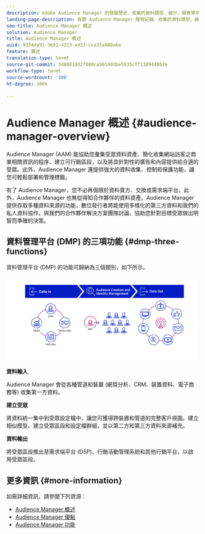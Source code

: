 ```yaml
---
description: Adobe Audience Manager 的發展歷史、收集的資料類型、細分、報表等項目的相關資訊。
landing-page-description: 有關 Audience Manager 歷程記錄、收集的資料類型、細分、報告等內容的資訊。
seo-title: Audience Manager 概述
solution: Audience Manager
title: Audience Manager 概述
uuid: 9334da91-3691-4223-a433-cca35a980a6e
feature: 概述
translation-type: tm+mt
source-git-commit: 348881dd2f880ca50140dbe5935cff138944003e
workflow-type: tm+mt
source-wordcount: '308'
ht-degree: 100%

---
```



# Audience Manager 概述 {#audience-manager-overview}

Audience Manager (AAM) 能協助您彙集受眾資料資產、簡化收集網站訪客之商業相關資訊的程序、建立可行銷區段，以及將具針對性的廣告和內容提供給合適的受眾。此外，Audience Manager 還提供強大的資料收集、控制和保護功能，讓您可輕鬆部署和管理標籤。

有了 Audience Manager，您不必再侷限於資料賣方、交換或需求端平台。此外，Audience Manager 也無從得知合作夥伴的資料資產。Audience Manager 提供存取多種資料來源的功能，數位發行者將能使用多樣化的第三方資料和我們的私人資料協作。與我們的合作夥伴解決方案團隊討論，協助您針對目標受眾做出明智而準確的決策。

## 資料管理平台 (DMP) 的三項功能 {#dmp-three-functions}

資料管理平台 (DMP) 的功能可歸納為三個類別，如下所示。

![三個 DMP 功能的影像：資料輸入、建立受眾、資料輸出](/help/using/overview/assets/dmp-functions.png)

**資料輸入**

Audience Manager 會從各種管道和裝置 (網頁分析、CRM、裝置資料、電子商務等) 收集第一方資料。

**建立受眾**

將資料統一集中到受眾設定檔中，讓您可獲得跨裝置和管道的完整客戶視圖。建立相似模型、建立受眾區段和設定檔群組，並以第二方和第三方資料來源補充。

**資料輸出**

將受眾區段推出至需求端平台 (DSP)、行銷活動管理系統和其他行銷平台，以啟用受眾區段。

## 更多資訊 {#more-information}

如需詳細資訊，請參閱下列資源：
* [Audience Manager 概述](https://www.adobe.com/tw/analytics/audience-manager.html)
* [Audience Manager 優點](https://www.adobe.com/tw/analytics/audience-manager/benefits.html)
* [Audience Manager 功能](https://www.adobe.com/tw/analytics/audience-manager/features.html)


<!--

## History and Background {#history-and-background}

Audience Manager started as Demdex in 2008. It was acquired by Adobe Systems in 2011 and subsequently rebranded as Audience Manager.

## History {#history}

Since 2008, Audience Manager (formerly, [!UICONTROL Demdex]) has been a pioneer in the on-line audience management market. Audience Manager services power dynamic, multi-channel online data strategies. Our platform and services are used by an array of diverse industries from automobiles (AutoTrader), to airlines (American Airlines), and financial services companies (American Express). Audience Manager uses enterprise-level technology to provide the scale, reliability, analytics, and performance to help your business succeed online. Audience Manager integrates with the Adobe Experience Cloud to help you centralize, manage, and take action on your data assets across a growing number of digitally addressable channels.

## Audience Manager and its Data Management Platform (DMP) {#aam-dmp}

Audience Manager helps you manage your data pipeline. Our service is a catalyst that transforms generic users and raw data signals into actual audience segments used for multi-channel marketing efforts. Additionally, Audience Manager provides tools for tag management and audience analytics while simultaneously meeting the privacy and data security needs of clients and consumers.

![](assets/am_overview_80.png)


-->